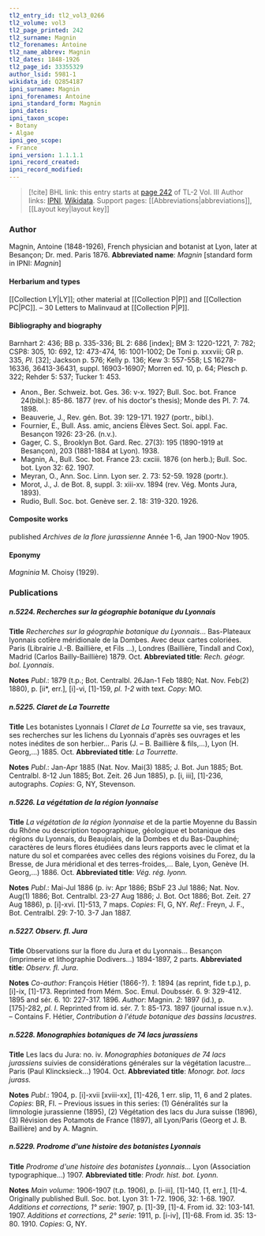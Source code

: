 ```yaml
---
tl2_entry_id: tl2_vol3_0266
tl2_volume: vol3
tl2_page_printed: 242
tl2_surname: Magnin
tl2_forenames: Antoine
tl2_name_abbrev: Magnin
tl2_dates: 1848-1926
tl2_page_id: 33355329
author_lsid: 5981-1
wikidata_id: Q2854187
ipni_surname: Magnin
ipni_forenames: Antoine
ipni_standard_form: Magnin
ipni_dates: 
ipni_taxon_scope: 
- Botany
- Algae
ipni_geo_scope: 
- France
ipni_version: 1.1.1.1
ipni_record_created: 
ipni_record_modified:
---
```


> [!cite] BHL link: this entry starts at [page 242](https://www.biodiversitylibrary.org/page/33355329) of TL-2 Vol. III
> Author links: [IPNI](https://www.ipni.org/a/5981-1), [Wikidata](https://www.wikidata.org/wiki/Q2854187). Support pages: [[Abbreviations|abbreviations]], [[Layout key|layout key]]

### Author

Magnin, Antoine (1848-1926), French physician and botanist at Lyon, later at Besançon; Dr. med. Paris 1876. 
**Abbreviated name**: *Magnin* \[standard form in IPNI: *Magnin*\]

#### Herbarium and types

[[Collection LY|LY]]; other material at [[Collection P|P]] and [[Collection PC|PC]]. – 30 Letters to Malinvaud at [[Collection P|P]].

#### Bibliography and biography

Barnhart 2: 436; BB p. 335-336; BL 2: 686 \[index\]; BM 3: 1220-1221, 7: 782; CSP8: 305, 10: 692, 12: 473-474, 16: 1001-1002; De Toni p. xxxviii; GR p. 335, *Pl*. \[32\]; Jackson p. 576; Kelly p. 136; Kew 3: 557-558; LS 16278-16336, 36413-36431, suppl. 16903-16907; Morren ed. 10, p. 64; Plesch p. 322; Rehder 5: 537; Tucker 1: 453.
- Anon., Ber. Schweiz. bot. Ges. 36: v-x. 1927; Bull. Soc. bot. France 24(bibl.): 85-86. 1877 (rev. of his doctor's thesis); Monde des Pl. 7: 74. 1898.
- Beauverie, J., Rev. gén. Bot. 39: 129-171. 1927 (portr., bibl.).
- Fournier, E., Bull. Ass. amic, anciens Élèves Sect. Soi. appl. Fac. Besançon 1926: 23-26. (n.v.).
- Gager, C. S., Brooklyn Bot. Gard. Rec. 27(3): 195 (1890-1919 at Besançon), 203 (1881-1884 at Lyon). 1938.
- Magnin, A., Bull. Soc. bot. France 23: cxciii. 1876 (on herb.); Bull. Soc. bot. Lyon 32: 62. 1907.
- Meyran, O., Ann. Soc. Linn. Lyon ser. 2. 73: 52-59. 1928 (portr.).
- Morot, J., J. de Bot. 8, suppl. 3: xiii-xv. 1894 (rev. Vég. Monts Jura, 1893).
- Rudio, Bull. Soc. bot. Genève ser. 2. 18: 319-320. 1926.

#### Composite works

published *Archives de la flore jurassienne* Année 1-6, Jan 1900-Nov 1905.

#### Eponymy

*Magninia* M. Choisy (1929).

### Publications

##### n.5224. Recherches sur la géographie botanique du Lyonnais

**Title**
*Recherches sur la géographie botanique du Lyonnais*... Bas-Plateaux lyonnais cotîère méridionale de la Dombes. Avec deux cartes coloriées. Paris (Librairie J.-B. Baillière, et Fils ...), Londres (Baillière, Tindall and Cox), Madrid (Carlos Bailly-Baillière) 1879. Oct.
**Abbreviated title**: *Rech. géogr. bol. Lyonnais*.

**Notes**
*Publ*.: 1879 (t.p.; Bot. Centralbl. 26Jan-1 Feb 1880; Nat. Nov. Feb(2) 1880), p. \[ii\*, err.\], \[i\]-vi, \[1\]-159, *pl. 1-2* with text. *Copy*: MO.

##### n.5225. Claret de La Tourrette

**Title**
Les botanistes Lyonnais I *Claret de La Tourrette* sa vie, ses travaux, ses recherches sur les lichens du Lyonnais d'après ses ouvrages et les notes inédites de son herbier... Paris (J. – B. Baillière & fils,...), Lyon (H. Georg,...) 1885. Oct.
**Abbreviated title**: *La Tourrette*.

**Notes**
*Publ*.: Jan-Apr 1885 (Nat. Nov. Mai(3) 1885; J. Bot. Jun 1885; Bot. Centralbl. 8-12 Jun 1885; Bot. Zeit. 26 Jun 1885), p. \[i, iii\], \[1\]-236, autographs. *Copies*: G, NY, Stevenson.

##### n.5226. La végétation de la région lyonnaise

**Title**
*La végétation de la région lyonnaise* et de la partie Moyenne du Bassin du Rhône ou description topographique, géologique et botanique des régions du Lyonnais, du Beaujolais, de la Dombes et du Bas-Dauphiné; caractères de leurs flores étudiées dans leurs rapports avec le climat et la nature du sol et comparées avec celles des régions voisines du Forez, du la Bresse, de Jura méridional et des terres-froides,... Bale, Lyon, Genève (H. Georg,...) 1886. Oct.
**Abbreviated title**: *Vég. rég. lyonn.*

**Notes**
*Publ*.: Mai-Jul 1886 (p. iv: Apr 1886; BSbF 23 Jul 1886; Nat. Nov. Aug(1) 1886; Bot. Centralbl. 23-27 Aug 1886; J. Bot. Oct 1886; Bot. Zeit. 27 Aug 1886), p. \[i\]-xvi. \[1\]-513, 7 maps. *Copies*: FI, G, NY.
*Ref*.: Freyn, J. F., Bot. Centralbl. 29: 7-10. 3-7 Jan 1887.

##### n.5227. Observ. fl. Jura

**Title**
Observations sur la flore du Jura et du Lyonnais... Besançon (imprimerie et lithographie Dodivers...) 1894-1897, 2 parts.
**Abbreviated title**: *Observ. fl. Jura*.

**Notes**
*Co-author*: François Hétier (1866-?).
*1*: 1894 (as reprint, fide t.p.), p. \[i\]-ix, \[1\]-173. Reprinted from Mém. Soc. Emul. Doubssér. 6. 9: 329-412. 1895 and sér. 6. 10: 227-317. 1896. *Author*: Magnin.
*2*: 1897 (id.), p. \[175\]-282, *pl. I.* Reprinted from id. sér. 7. 1: 85-173. 1897 (journal issue n.v.). – Contains F. Hétier, *Contribution* *à l'étude botanique des bassins lacustres*.

##### n.5228. Monographies botaniques de 74 lacs jurassiens

**Title**
Les lacs du Jura: no. iv. *Monographies botaniques de 74 lacs jurassiens* suivies de considérations générales sur la végétation lacustre... Paris (Paul Klincksieck...) 1904. Oct.
**Abbreviated title**: *Monogr. bot. lacs jurass.*

**Notes**
*Publ*.: 1904, p. \[i\]-xvii \[xviii-xx\], \[1\]-426, 1 err. slip, 11, 6 and 2 plates. *Copies*: BR, FI. – Previous issues in this series: (1) Généralités sur la limnologie jurassienne (1895), (2) Végétation des lacs du Jura suisse (1896), (3) Révision des Potamots de France (1897), all Lyon/Paris (Georg et J. B. Baillière) and by A. Magnin.

##### n.5229. Prodrome d'une histoire des botanistes Lyonnais

**Title**
*Prodrome d'une histoire des botanistes Lyonnais*... Lyon (Association typographique...) 1907.
**Abbreviated title**: *Prodr. hist. bot. Lyonn.*

**Notes**
*Main volume*: 1906-1907 (t.p. 1906), p. \[i-iii\], \[1\]-140, \[1, err.\], \[1\]-4. Originally published Bull. Soc. bot. Lyon 31: 1-72. 1906, 32: 1-68. 1907.
*Additions et corrections, 1° serie*: 1907, p. \[1\]-39, \[1\]-4. From id. 32: 103-141. 1907.
*Additions et corrections, 2° serie*: 1911, p. \[i-iv\], \[1\]-68. From id. 35: 13-80. 1910. *Copies*: G, NY.

